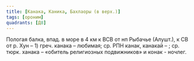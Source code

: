 ```yaml
---
title: [Канака, Каника, Бахлаоры (в верх.)]
tags: [ороним]
quadrants: [Д8]
---
```


Пологая балка, впад. в море в 4 км к ВСВ от нп Рыбачье (Алушт.), к СВ от р. Хун
– 1) греч. канака – любимая; ср. РПН канак, канакай – ; ср. тюрк. ханака –
«обитель религиозных подвижников» и конак - ночлег.
